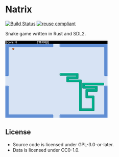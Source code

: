 <!--
SPDX-FileCopyrightText: 2019 Tuomas Siipola
SPDX-License-Identifier: GPL-3.0-or-later
-->

# Natrix

[![Build Status](https://travis-ci.org/siiptuo/natrix.svg?branch=master)](https://travis-ci.org/siiptuo/natrix)
[![reuse compliant](https://reuse.software/badge/reuse-compliant.svg)](https://reuse.software)

Snake game written in Rust and SDL2.

![Screenshot](screenshot.png?raw=true)

## License

- Source code is licensed under GPL-3.0-or-later.
- Data is licensed under CC0-1.0.

